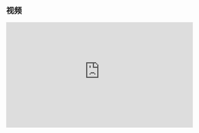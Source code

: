 ## 视频

<div style = "position: relative; width: 100%; height: 0; padding-bottom: 56.25%;">
    <iframe style = "position: absolute; top: 0; left: 0; width: 100%;height: 100%;" frameborder="0" allowFullScreen="true" src="https://wiki-58c2.obs.myhuaweicloud.com:443/%E6%A0%91%E5%BD%A2DP.mp4?AccessKeyId=ELA8MJ5R84QLXCTFQQ1R&Expires=1686931095&Signature=x/anp8El8H66iE0xHM67%2Bhf9TEk%3D"></iframe>
</div>

